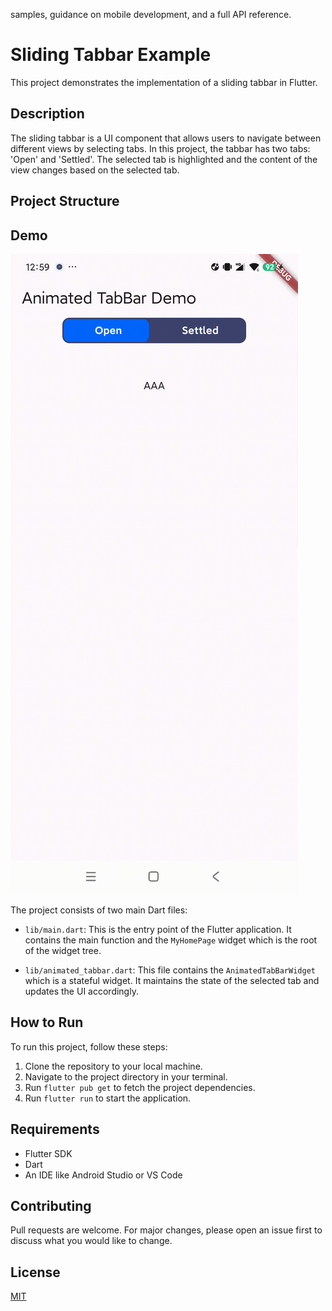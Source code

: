 samples, guidance on mobile development, and a full API reference.

# Sliding Tabbar Example

This project demonstrates the implementation of a sliding tabbar in Flutter.

## Description

The sliding tabbar is a UI component that allows users to navigate between different views by
selecting tabs. In this project, the tabbar has two tabs: 'Open' and 'Settled'. The selected tab is
highlighted and the content of the view changes based on the selected tab.

## Project Structure

## Demo

![Demo](widget.gif)

The project consists of two main Dart files:

- `lib/main.dart`: This is the entry point of the Flutter application. It contains the main function
  and the `MyHomePage` widget which is the root of the widget tree.

- `lib/animated_tabbar.dart`: This file contains the `AnimatedTabBarWidget` which is a stateful
  widget. It maintains the state of the selected tab and updates the UI accordingly.

## How to Run

To run this project, follow these steps:

1. Clone the repository to your local machine.
2. Navigate to the project directory in your terminal.
3. Run `flutter pub get` to fetch the project dependencies.
4. Run `flutter run` to start the application.

## Requirements

- Flutter SDK
- Dart
- An IDE like Android Studio or VS Code

## Contributing

Pull requests are welcome. For major changes, please open an issue first to discuss what you would
like to change.

## License

[MIT](https://choosealicense.com/licenses/mit/)